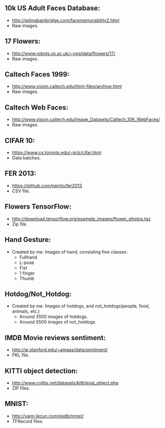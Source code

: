 ## 10k US Adult Faces Database:
  - http://wilmabainbridge.com/facememorability2.html
  - Raw images.

## 17 Flowers:
  - http://www.robots.ox.ac.uk/~vgg/data/flowers/17/
  - Raw images.

## Caltech Faces 1999:
  - http://www.vision.caltech.edu/html-files/archive.html
  - Raw images.

## Caltech Web Faces:
  - http://www.vision.caltech.edu/Image_Datasets/Caltech_10K_WebFaces/
  - Raw images.

## CIFAR 10:
  - https://www.cs.toronto.edu/~kriz/cifar.html
  - Data batches.

## FER 2013:
  - https://github.com/npinto/fer2013
  - CSV file.

## Flowers TensorFlow:
  - http://download.tensorflow.org/example_images/flower_photos.tgz
  - Zip file.

## Hand Gesture:
  - Created by me. Images of hand, consisting five classes:
      - Fullhand
      - L-pose
      - Fist
      - 1 finger
      - Thumb

## Hotdog/Not_Hotdog:
  - Created by me. Images of hotdogs, and not_hotdogs(people, food, animals, etc.)
      - Around 3500 images of hotdogs.
      - Around 5500 images of not_hotdogs.
      
## IMDB Movie reviews sentiment:
  - http://ai.stanford.edu/~amaas/data/sentiment/
  - PKL file.

## KITTI object detection:
  - http://www.cvlibs.net/datasets/kitti/eval_object.php
  - ZIP files.
  
## MNIST:
  - http://yann.lecun.com/exdb/mnist/
  - TFRecord files.
